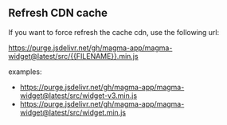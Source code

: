 ## Refresh CDN cache

If you want to force refresh the cache cdn, use the following url:

https://purge.jsdelivr.net/gh/magma-app/magma-widget@latest/src/{{FILENAME}}.min.js

examples: 
* https://purge.jsdelivr.net/gh/magma-app/magma-widget@latest/src/widget-v3.min.js
* https://purge.jsdelivr.net/gh/magma-app/magma-widget@latest/src/widget.min.js
